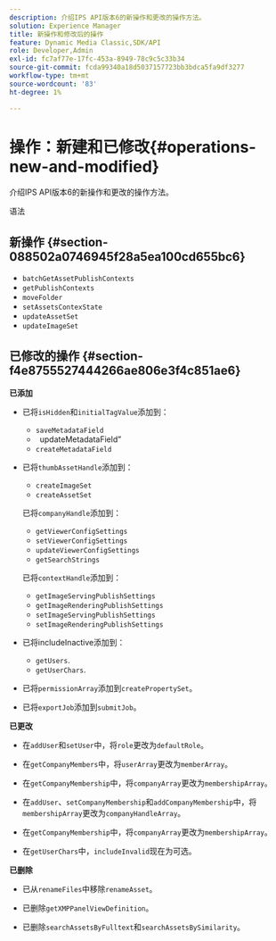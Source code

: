```yaml
---
description: 介绍IPS API版本6的新操作和更改的操作方法。
solution: Experience Manager
title: 新操作和修改后的操作
feature: Dynamic Media Classic,SDK/API
role: Developer,Admin
exl-id: fc7af77e-17fc-453a-8949-78c9c5c33b34
source-git-commit: fcda99340a18d5037157723bb3bdca5fa9df3277
workflow-type: tm+mt
source-wordcount: '83'
ht-degree: 1%

---
```


# 操作：新建和已修改{#operations-new-and-modified}

介绍IPS API版本6的新操作和更改的操作方法。

语法

## 新操作 {#section-088502a0746945f28a5ea100cd655bc6}

* `batchGetAssetPublishContexts`
* `getPublishContexts`
* `moveFolder`
* `setAssetsContexState`
* `updateAssetSet`
* `updateImageSet`

## 已修改的操作 {#section-f4e8755527444266ae806e3f4c851ae6}

**已添加**

* 已将`isHidden`和`initialTagValue`添加到：

   * `saveMetadataField`
   * ` `updateMetadataField”
   * `createMetadataField`

* 已将`thumbAssetHandle`添加到：

   * `createImageSet`
   * `createAssetSet`

  已将`companyHandle`添加到：

   * `getViewerConfigSettings`
   * `setViewerConfigSettings`
   * `updateViewerConfigSettings`
   * `getSearchStrings`

  已将`contextHandle`添加到：

   * `getImageServingPublishSettings`
   * `getImageRenderingPublishSettings`
   * `setImageServingPublishSettings`
   * `setImageRenderingPublishSettings`

* 已将includeInactive添加到：

   * `getUsers`.
   * `getUserChars`.

* 已将`permissionArray`添加到`createPropertySet`。

* 已将`exportJob`添加到`submitJob`。

**已更改**

* 在`addUser`和`setUser`中，将`role`更改为`defaultRole`。

* 在`getCompanyMembers`中，将`userArray`更改为`memberArray`。

* 在`getCompanyMembership`中，将`companyArray`更改为`membershipArray`。

* 在`addUser`、`setCompanyMembership`和`addCompanyMembership`中，将`membershipArray`更改为`companyHandleArray`。

* 在`getCompanyMembership`中，将`companyArray`更改为`membershipArray`。

* 在`getUserChars`中，`includeInvalid`现在为可选。

**已删除**

* 已从`renameFiles`中移除`renameAsset`。

* 已删除`getXMPPanelViewDefinition`。
* 已删除`searchAssetsByFulltext`和`searchAssetsBySimilarity`。

